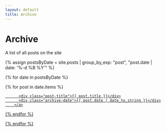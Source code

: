 ```yaml
---
layout: default
title: Archive
---
```


# Archive

A list of all posts on the site

{% assign postsByDate = site.posts | group_by_exp: "post", "post.date | date: '%-d %B %Y'" %}

{% for date in postsByDate %}
  <div class="archive-frame">
    {% for post in date.items %}
        <a href="{{ post.url }}" class="archive-box">

          <div class="post-title">{{ post.title }}</div>
          <div class="archive-date">{{ post.date | date_to_string }}</div>
        </a>
  {% endfor %}

  </div>
{% endfor %}
